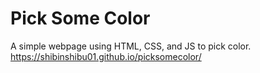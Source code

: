 # Pick Some Color
A simple webpage using HTML, CSS, and JS to pick color.
https://shibinshibu01.github.io/picksomecolor/
